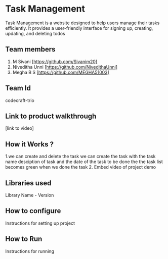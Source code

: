 
# Task Management
Task Management is a website designed to help users manage their tasks efficiently. It provides a user-friendly interface for signing up, creating, updating, and deleting todos
## Team members
1. M Sivani [https://github.com/Sivanim20]
2. Niveditha Unni [https://github.com/NivedithaUnni]
3. Megha B S [https://github.com/MEGHA51003]
## Team Id
codecraft-trio
## Link to product walkthrough
[link to video]
## How it Works ?
1.we can create and delete the task we can create the task with the task name desciption of task and the date of the task to be done the the task list becomes green when we done the task
2. Embed video of project demo
## Libraries used
Library Name - Version
## How to configure
Instructions for setting up project
## How to Run
Instructions for running

